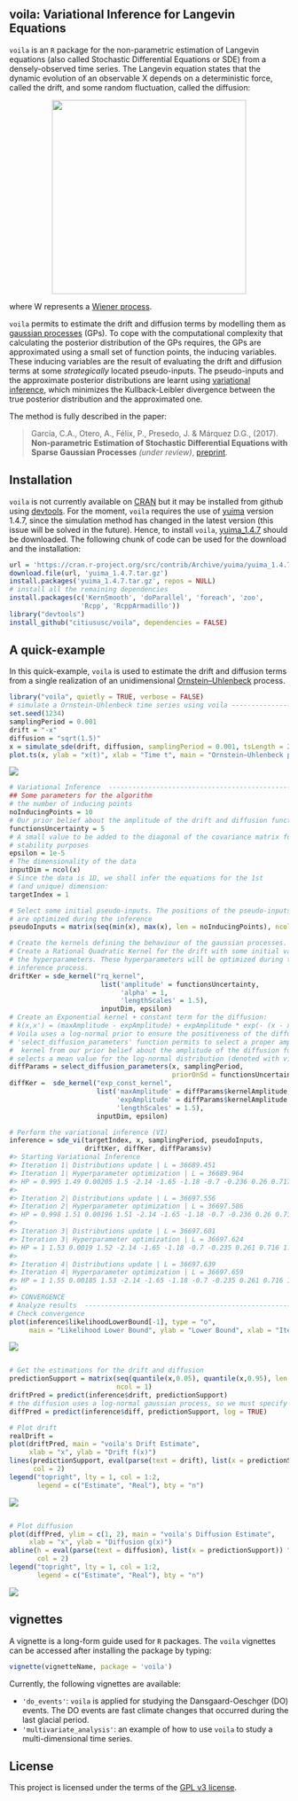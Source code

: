 
voila: Variational Inference for Langevin Equations
---------------------------------------------------

`voila` is an `R` package for the non-parametric estimation of Langevin equations (also called Stochastic Differential Equations or SDE) from a densely-observed time series. The Langevin equation states that the dynamic evolution of an observable X depends on a deterministic force, called the drift, and some random fluctuation, called the diffusion:

<img src=README-figures/langevin_annotated.png width=350 style="display: block; margin: auto;" >

where W represents a [Wiener process](https://en.wikipedia.org/wiki/Wiener_process).

`voila` permits to estimate the drift and diffusion terms by modelling them as [gaussian processes](http://katbailey.github.io/post/gaussian-processes-for-dummies/) (GPs). To cope with the computational complexity that calculating the posterior distribution of the GPs requires, the GPs are approximated using a small set of function points, the inducing variables. These inducing variables are the result of evaluating the drift and diffusion terms at some *strategically* located pseudo-inputs. The pseudo-inputs and the approximate posterior distributions are learnt using [variational inference](http://blog.evjang.com/2016/08/variational-bayes.html), which minimizes the Kullback-Leibler divergence between the true posterior distribution and the approximated one.

The method is fully described in the paper:

> García, C.A., Otero, A., Félix, P., Presedo, J. & Márquez D.G., (2017). **Non-parametric Estimation of Stochastic Differential Equations with Sparse Gaussian Processes** *(under review)*, [preprint](https://arxiv.org/abs/1704.04375).

Installation
------------

`voila` is not currently available on [CRAN](http://cran.r-project.org/) but it may be installed from github using [devtools](https://github.com/hadley/devtools). For the moment, `voila` requires the use of [yuima](https://yuima-project.com) version 1.4.7, since the simulation method has changed in the latest version (this issue will be solved in the future). Hence, to install `voila`, [yuima\_1.4.7](https://cran.r-project.org/src/contrib/Archive/yuima/yuima_1.4.7.tar.gz) should be downloaded. The following chunk of code can be used for the download and the installation:

``` r
url = 'https://cran.r-project.org/src/contrib/Archive/yuima/yuima_1.4.7.tar.gz'
download.file(url, 'yuima_1.4.7.tar.gz')
install.packages('yuima_1.4.7.tar.gz', repos = NULL)
# install all the remaining dependencies
install.packages(c('KernSmooth', 'doParallel', 'foreach', 'zoo',
                  'Rcpp', 'RcppArmadillo'))
library("devtools")
install_github("citiususc/voila", dependencies = FALSE)
```

A quick-example
---------------

In this quick-example, `voila` is used to estimate the drift and diffusion terms
from a single realization of an unidimensional [Ornstein–Uhlenbeck](https://en.wikipedia.org/wiki/Ornstein%E2%80%93Uhlenbeck_process) process.

``` r
library("voila", quietly = TRUE, verbose = FALSE)
# simulate a Ornstein-Uhlenbeck time series using voila ---------------------
set.seed(1234)
samplingPeriod = 0.001
drift = "-x"
diffusion = "sqrt(1.5)"
x = simulate_sde(drift, diffusion, samplingPeriod = 0.001, tsLength = 20000)
plot.ts(x, ylab = "x(t)", xlab = "Time t", main = "Ornstein–Uhlenbeck process")
```

<img src="README-figures/ornstein_example-1.png" style="display: block; margin: auto;" />

``` r
# Variational Inference  ----------------------------------------------------
## Some parameters for the algorithm
# the number of inducing points
noInducingPoints = 10 
# Our prior belief about the amplitude of the drift and diffusion functions
functionsUncertainty = 5 
# A small value to be added to the diagonal of the covariance matrix for
# stability purposes
epsilon = 1e-5
# The dimensionality of the data
inputDim = ncol(x)
# Since the data is 1D, we shall infer the equations for the 1st
# (and unique) dimension:
targetIndex = 1

# Select some initial pseudo-inputs. The positions of the pseudo-inputs
# are optimized during the inference
pseudoInputs = matrix(seq(min(x), max(x), len = noInducingPoints), ncol = 1)

# Create the kernels defining the behaviour of the gaussian processes. 
# Create a Rational Quadratic Kernel for the drift with some initial values for
# the hyperparameters. These hyperparameters will be optimized during the 
# inference process.
driftKer = sde_kernel("rq_kernel",
                       list('amplitude' = functionsUncertainty,
                            'alpha' = 1,
                            'lengthScales' = 1.5),
                       inputDim, epsilon)
# Create an Exponential kernel + constant term for the diffusion:
# k(x,x') = (maxAmplitude - expAmplitude) + expAmplitude * exp(- (x - x') ^ 2 / (2 * lengthScale))
# Voila uses a log-normal prior to ensure the positiveness of the diffusion. The 
# 'select_diffusion_parameters' function permits to select a proper amplitude for the
#  kernel from our prior belief about the amplitude of the diffusion function. It also
# selects a mean value for the log-normal distribution (denoted with v)
diffParams = select_diffusion_parameters(x, samplingPeriod, 
                                         priorOnSd = functionsUncertainty)
diffKer =  sde_kernel("exp_const_kernel",
                      list('maxAmplitude' = diffParams$kernelAmplitude,
                           'expAmplitude' = diffParams$kernelAmplitude * 1e-3,
                           'lengthScales' = 1.5),
                      inputDim, epsilon)

# Perform the variational inference (VI)
inference = sde_vi(targetIndex, x, samplingPeriod, pseudoInputs, 
                   driftKer, diffKer, diffParams$v)
#> Starting Variational Inference
#> Iteration 1| Distributions update | L = 36689.451
#> Iteration 1| Hyperparameter optimization | L = 36689.964
#> HP = 0.995 1.49 0.00205 1.5 -2.14 -1.65 -1.18 -0.7 -0.236 0.26 0.717 1.19 1.69 2.16 -0.851 
#> 
#> Iteration 2| Distributions update | L = 36697.556
#> Iteration 2| Hyperparameter optimization | L = 36697.586
#> HP = 0.998 1.51 0.00196 1.51 -2.14 -1.65 -1.18 -0.7 -0.236 0.26 0.716 1.19 1.69 2.16 -0.841 
#> 
#> Iteration 3| Distributions update | L = 36697.601
#> Iteration 3| Hyperparameter optimization | L = 36697.624
#> HP = 1 1.53 0.0019 1.52 -2.14 -1.65 -1.18 -0.7 -0.235 0.261 0.716 1.19 1.69 2.16 -0.83 
#> 
#> Iteration 4| Distributions update | L = 36697.639
#> Iteration 4| Hyperparameter optimization | L = 36697.659
#> HP = 1 1.55 0.00185 1.53 -2.14 -1.65 -1.18 -0.7 -0.235 0.261 0.716 1.19 1.69 2.16 -0.818 
#> 
#> CONVERGENCE
# Analyze results  --------------------------------------------------------
# Check convergence
plot(inference$likelihoodLowerBound[-1], type = "o",
     main = "Likelihood Lower Bound", ylab = "Lower Bound", xlab = "Iteration")
```

<img src="README-figures/ornstein_example-2.png" style="display: block; margin: auto;" />

``` r

# Get the estimations for the drift and diffusion
predictionSupport = matrix(seq(quantile(x,0.05), quantile(x,0.95), len = 100),
                           ncol = 1)
driftPred = predict(inference$drift, predictionSupport)
# the diffusion uses a log-normal gaussian process, so we must specify log = TRUE
diffPred = predict(inference$diff, predictionSupport, log = TRUE)

# Plot drift
realDrift = 
plot(driftPred, main = "voila's Drift Estimate",
     xlab = "x", ylab = "Drift f(x)")
lines(predictionSupport, eval(parse(text = drift), list(x = predictionSupport)),
      col = 2)
legend("topright", lty = 1, col = 1:2,
       legend = c("Estimate", "Real"), bty = "n")
```

<img src="README-figures/ornstein_example-3.png" style="display: block; margin: auto;" />

``` r

# Plot diffusion
plot(diffPred, ylim = c(1, 2), main = "voila's Diffusion Estimate",
     xlab = "x", ylab = "Diffusion g(x)")
abline(h = eval(parse(text = diffusion), list(x = predictionSupport)) ^ 2,
       col = 2)
legend("topright", lty = 1, col = 1:2,
       legend = c("Estimate", "Real"), bty = "n")
```

<img src="README-figures/ornstein_example-4.png" style="display: block; margin: auto;" />

vignettes
---------

A vignette is a long-form guide used for `R` packages. The `voila` vignettes can be accessed after installing the package by typing:

``` r
vignette(vignetteName, package = 'voila')
```

Currently, the following vignettes are available:

-   `'do_events'`: `voila` is applied for studying the Dansgaard-Oeschger (DO) events. The DO events are fast climate changes that occurred during the last glacial period.
-   `'multivariate_analysis'`: an example of how to use `voila` to study a multi-dimensional time series.

License
-------

This project is licensed under the terms of the [GPL v3 license](LICENSE).
